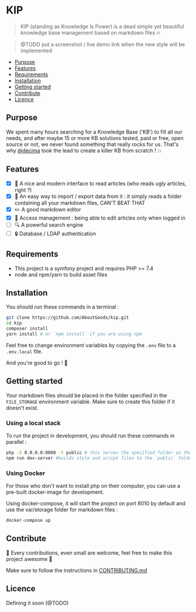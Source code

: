# KIP

> KIP (standing as Knowledge Is Power) is a dead simple yet beautiful knowledge base management based on markdown files :fire:

> @TODO put a screenshot / live demo link when the new style will be implemented

- [Purpose](#purpose)
- [Features](#features)
- [Requirements](#requirements)
- [Installation](#installation)
- [Getting started](#getting-started)
- [Contribute](#contribute)
- [Licence](#licence)

## Purpose 

We spent many hours searching for a Knowledge Base ('KB') to fill all our needs, and after maybe 15 or more KB solutions tested, 
paid or free, open source or not, we never found something that really rocks for us. 
That's why [@decima](https://github.com/decima) took the lead to create a killer KB from scratch ! :boom:

## Features

- [x] :eyes: A nice and modern interface to read articles (who reads ugly articles, right ?)
- [x] :open_file_folder: An easy way to import / export data from it : it simply reads a folder containing all your markdown files, CAN'T BEAT THAT
- [x] :pencil2: A good markdown editor
- [x] :no_good: Access management : being able to edit articles only when logged in
- [ ] :mag: A powerful search engine
- [ ] :lock: Database / LDAP authentication

## Requirements

- This project is a symfony project and requires PHP >= 7.4
- node and npm/yarn to build asset files

## Installation

You should run these commands in a terminal :
```bash
git clone https://github.com/AboutGoods/kip.git
cd kip
composer install
yarn install # or `npm install` if you are using npm 
```

Feel free to change environment variables by copying the `.env` file to a `.env.local` file.

And you're good to go ! :tada:

## Getting started

Your markdown files should be placed in the folder specified in the `FILE_STORAGE` environment variable.
Make sure to create this folder if it doesn't exist.

### Using a local stack

To run the project in development, you should run these commands in parallel :
```bash
php -S 0.0.0.0:8000 -t public # this serves the specified folder as the root of the KB
npm run dev-server #builds style and script files to the `public` folder
```

### Using Docker

For those who don't want to install php on their computer, you can use a pre-built docker-image for development.

Using docker-compose, it will start the project on port 8010 by default and use the var/storage folder for markdown files :
```bash
docker-compose up
```

## Contribute

:raised_hands: Every contributions, even small are welcome, feel free to make this project awesome :dizzy:

Make sure to follow the instructions in [CONTRIBUTING.md](./CONTRIBUTING.md)

## Licence

Defining it soon (@TODO)
